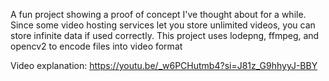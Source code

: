 A fun project showing a proof of concept I've thought about for a while.
Since some video hosting services let you store unlimited videos, you can store infinite data if used correctly. 
This project uses lodepng, ffmpeg, and opencv2 to encode files into video format

Video explanation: https://youtu.be/_w6PCHutmb4?si=J81z_G9hhyyJ-BBY
